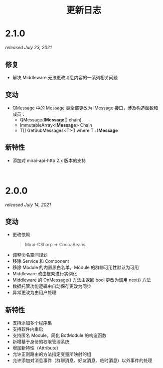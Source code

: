 <h1 align="center">更新日志</h1>

# **2.1.0**
*released July 23, 2021*

## 修复

- 解决 Middleware 无法更改消息内容的一系列相关问题

## 变动

- QMessage 中的 Message 类全部更改为 IMessage 接口，涉及构造函数和成员：
    - QMessage(**IMessage**[] chain)
    - ImmutableArray<**IMessage**> Chain
    - T[] GetSubMessages\<T>() where T : **IMessage**

## 新特性

- 添加对 mirai-api-http 2.x 版本的支持


<br>

# **2.0.0**
*released July 14, 2021*

## 变动

- 更改依赖
    > Mirai-CSharp => CocoaBeans
- 调整命名空间规划
- 移除 Service 和 Component
- 移除 Module 的内置黑白名单，Module 的群聊可用性默认为可用
- Middleware 改由框架进行实例化
- Middleware 的 OnMessage() 方法由返回 bool 更改为调用 next() 方法
- 数据托管功能逻辑由自动保存更改为同步
- 异常更改为由用户处理

## 新特性

- 支持添加多个程序集
- 支持软件内重启
- 支持匿名 Module，简化 BotModule 的构造函数
- 新增基于身份的权限管理系统
- 增加新特性（Attribute）
- 允许正则路由的方法指定变量所映射的组
- 允许添加对消息事件（群聊消息、好友消息、临时消息）以外事件的处理